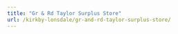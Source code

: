```yaml
---
title: "Gr & Rd Taylor Surplus Store"
url: /kirkby-lonsdale/gr-and-rd-taylor-surplus-store/
---
```

